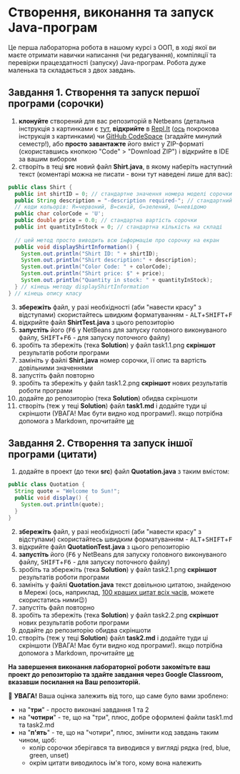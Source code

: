 # Створення, виконання та запуск Java-програм 

Це перша лабораторна робота в нашому курсі з ООП, в ході якої ви маєте отримати навички написання (чи редагування), компіляції та перевірки працездатності (запуску) Java-програм. Робота дуже маленька та складається з двох завдань.

## Завдання 1. Створення та запуск першої програми (сорочки)

1. **клонуйте** створений для вас репозиторій в Netbeans (детальна інструкція з картинками є [тут](https://netbeans.apache.org/tutorial/main/kb/docs/ide/git/), **відкрийте** в [Repl.It](https://repl.it/) ([ось](https://docs.replit.com/replit-workspace/using-git-on-replit/running-github-repositories-replit) покрокова інструкція з картинками) чи [GitHub CodeSpace](https://github.com/features/codespaces) (згадайте минулий семестр!), або **просто завантажте** його вміст у ZIP-форматі (скориставшись кнопкою "Code" > "Download ZIP") і відкрийте в IDE за вашим вибором
2. створіть в теці **src** новий файл **Shirt.java**, в якому наберіть наступний текст (коментарі можна не писати - вони тут наведені лише для вас):

``` java
public class Shirt {
  public int shirtID = 0; // стандартне значення номера моделі сорочки
  public String description = "-description required-"; // стандартний опис сорочки
  // коди кольорів: R=червоний, B=синій, G=зелений, U=невідомо
  public char colorCode = 'U';
  public double price = 0.0; // стандартна вартість сорочки
  public int quantityInStock = 0; // стандартна кількість на складі
  
  // цей метод просто виводить всю інформацію про сорочку на екран
  public void displayShirtInformation() {
    System.out.println("Shirt ID: " + shirtID);
    System.out.println("Shirt description:" + description);
    System.out.println("Color Code: " + colorCode);
    System.out.println("Shirt price: $" + price);
    System.out.println("Quantity in stock: " + quantityInStock);
  } // кінець методу displayShirtInformation
} // кінець опису класу
```

3. **збережіть** файл, у разі необхідності (аби "навести красу" з відступами) скористайтесь швидким форматуванням - <kbd>ALT</kbd>+<kbd>SHIFT</kbd>+<kbd>F</kbd>
4. відкрийте файл **ShirtTest.java** з цього репозиторію
5. **запустіть** його (<kbd>F6</kbd> у NetBeans для запуску головного виконуваного файлу, <kbd>SHIFT</kbd>+<kbd>F6</kbd> - для запуску поточного файлу)
6. зробіть та збережіть (тека **Solution**) у файл task1.1.png **скріншот** результатів роботи програми 
7. замініть у файлі **Shirt.java** номер сорочки, її опис та вартість довільними значеннями 
8. запустіть файл повторно
9. зробіть та збережіть у файл task1.2.png **скріншот** нових результатів роботи програми 
11. додайте до репозиторію (тека **Solution**) обидва скріншоти
10. створіть (теж у теці **Solution**) файл **task1.md** і додайте туди ці скріншоти (УВАГА! Має бути видно код програми!). якщо потрібна допомога з Markdown, прочитайте [це](https://github.com/sandino/Markdown-Cheatsheet)

## Завдання 2. Створення та запуск іншої програми (цитати)

1. додайте в проект (до теки **src**) файл **Quotation.java** з таким вмістом:

``` java
public class Quotation {
  String quote = "Welcome to Sun!";
  public void display() {
    System.out.println(quote);
  }
}
```
2. **збережіть** файл, у разі необхідності (аби "навести красу" з відступами) скористайтесь швидким форматуванням - <kbd>ALT</kbd>+<kbd>SHIFT</kbd>+<kbd>F</kbd>
3. відкрийте файл **QuotationTest.java** з цього репозиторію
4. **запустіть** його  (<kbd>F6</kbd> у NetBeans для запуску головного виконуваного файлу, <kbd>SHIFT</kbd>+<kbd>F6</kbd> - для запуску поточного файлу)
5. зробіть та збережіть (тека **Solution**) у файл task2.1.png **скріншот** результатів роботи програми 
6. замініть у файлі **Quotation.java** текст довільною цитатою, знайденою в Мережі (ось, наприклад, [100 кращих цитат всіх часів](https://pakwired.com/100-best-quotes-time/), можете скористатись ними:wink:)
7. запустіть файл повторно
8. зробіть та збережіть (тека **Solution**) у файл task2.2.png **скріншот** нових результатів роботи програми 
9. додайте до репозиторію обидва скріншоти
10. створіть (теж у теці **Solution**) файл **task2.md** і додайте туди ці скріншоти (УВАГА! Має бути видно код програми!). якщо потрібна допомога з Markdown, прочитайте [це](https://github.com/sandino/Markdown-Cheatsheet)

**На завершення виконання лабораторної роботи закомітьте ваш проект до репозиторію та здайте завдання через Google Classroom, вказавши посилання на Ваш репозиторій.**

:triangular_flag_on_post: **УВАГА!** Ваша оцінка залежить від того, що саме було вами зроблено:
* на "**три**" - просто виконані завдання 1 та 2
* на "**чотири**" - те, що на "три", плюс, добре оформлені файли task1.md та task2.md
* на "**п'ять**" - те, що на "чотири", плюс, змінити код завдань таким чином, щоб:
  * колір сорочки зберігався та виводився у вигляді рядка (red, blue, green, unset) 
  * окрім цитати виводилось ім'я того, кому вона належить 
